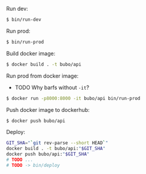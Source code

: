 Run dev:
```sh
$ bin/run-dev
```

Run prod:
```sh
$ bin/run-prod
```

Build docker image:
```sh
$ docker build . -t bubo/api
```

Run prod from docker image:
- TODO Why barfs without `-it`?
```sh
$ docker run -p8000:8000 -it bubo/api bin/run-prod
```

Push docker image to dockerhub:
```sh
$ docker push bubo/api
```

Deploy:
```sh
GIT_SHA="`git rev-parse --short HEAD`"
docker build . -t bubo/api:"$GIT_SHA"
docker push bubo/api:"$GIT_SHA"
# TODO ...
# TODO -> bin/deploy
```
